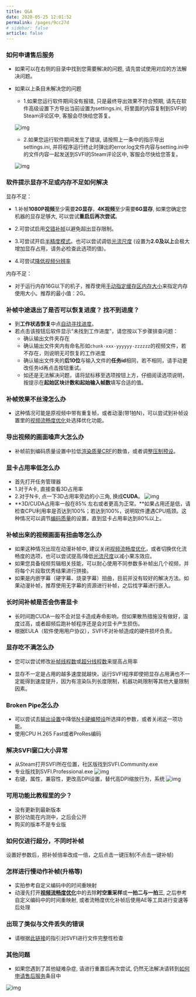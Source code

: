 ```yaml
---
title: Q&A
date: 2020-05-25 12:01:52
permalink: /pages/9cc27d
# sidebar: false
article: false
---
```


### 如何申请售后服务

- 如果可以在右侧的目录中找到您需要解决的问题, 请先尝试使用对应的方法解决问题。

- 如果以上条目未解决您的问题
   - 1.如果您运行软件期间没有报错, 只是最终导出效果不符合预期, 请先在软件高级设置下方导出当前设置为settings.ini, 将里面的内容复制到SVFI的Steam评论区中, 客服会尽快给您答复。

   ![img](/Statics/UserGuide/34.png)

   - 2.如果您运行软件期间发生了错误, 请按照上一条中的指示导出settings.ini, 并将程序运行终止时弹出的error.log文件内容与setting.ini中的文件内容一起发送到SVFI的Steam评论区中, 客服会尽快给您答复。

   ![img](/Statics/UserGuide/35.png)

### 软件提示显存不足或内存不足如何解决

显存不足：

- 1.补帧**1080P视频**至少需要**2G显存**，**4K视频**至少需要**6G显存**, 如果您确定您机器的显存足够大, 可以尝试**重启后再次尝试**。

- 2.可尝试启用[交错补帧](https://doc.svfi.group/pages/052617/#%E4%BA%A4%E9%94%99%E8%A1%A5%E5%B8%A7)以避免超出显存限制。

- 3.可尝试开启[半精度模式]()。也可以尝试调低[光流尺度](https://doc.svfi.group/pages/052617/#%E5%85%89%E6%B5%81%E5%B0%BA%E5%BA%A6) (设置为**2.0及以上**会极大增加显存占用，请务必检查此选项的值)。

- 4.可尝试[降低视频分辨率](https://doc.svfi.group/pages/052617/#%E8%BE%93%E5%87%BA%E5%88%86%E8%BE%A8%E7%8E%87%E8%AE%BE%E7%BD%AE)

内存不足：

  - 对于运行内存16G以下的机子，推荐使用[手动指定缓存区内存大小](https://doc.svfi.group/pages/052617/#%E6%89%8B%E5%8A%A8%E6%8C%87%E5%AE%9A%E7%BC%93%E5%86%B2%E5%8C%BA%E5%86%85%E5%AD%98%E5%A4%A7%E5%B0%8F)来指定内存使用大小。推荐的最小值：2G。

### 补帧中途退出了是否可以恢复进度？ 找不到进度？

- 到**工作状态恢复**中点[自动寻找进度](https://doc.svfi.group/pages/052617/#%E8%87%AA%E5%8A%A8%E5%AF%BB%E6%89%BE%E8%BF%9B%E5%BA%A6)。
- 若点击该按钮后软件显示“未找到工作进度”，请您按以下步骤排查问题：
  - 确认输出文件夹存在
  - 确认输出文件夹内有命名形如`chunk-xxx-yyyyyy-zzzzzz`的视频文件，若不存在，则说明无可恢复的工作进度
  - 确认输出文件夹的**后10位**与输入文件的**任务id**相同，若不相同，请手动更改任务id再点击按钮重试。
  - 如还是无法解决问题，请将鼠标移至选项按钮上方，仔细阅读选项说明，按提示在**起始区块计数和起始输入帧数**填写合适的值。

### 补帧效果不丝滑怎么办

- 这种情况可能是原视频中带有重复帧，或者动漫(带1拍N)，可以尝试到补帧设置里的[视频流畅度优化](https://doc.svfi.group/pages/052617/#%E8%A7%86%E9%A2%91%E6%B5%81%E7%95%85%E5%BA%A6%E4%BC%98%E5%8C%96)处选择优化功能。

### 导出视频的画面噪声大怎么办

- 补帧前到编码质量设置中拉低[渲染质量CRF](https://doc.svfi.group/pages/052617/#%E8%BE%93%E5%87%BA%E8%AE%BE%E7%BD%AE-%E5%8E%8B%E5%88%B6%E5%8F%82%E6%95%B0%E8%B4%A8%E9%87%8F)的数值，或者调整[压制预设](https://doc.svfi.group/pages/052617/#%E9%80%89%E6%8B%A9%E5%8E%8B%E5%88%B6%E9%A2%84%E8%AE%BE)。

### 显卡占用率低怎么办

- 首先打开任务管理器
- 1.对于A卡, 直接查看3D占用率
- 2.对于N卡, 点一下3D占用率旁边的小三角, 换成**CUDA**。
![img](/Statics/UserGuide/37.png)
- **3D/CUDA占用率一般在85% 左右或者更高为正常。**如果占用还是低，请检查CPU利用率是否达到100%；若达到100%，说明软件遭遇CPU瓶颈。这种情况可以调节[编码质量](https://doc.svfi.group/pages/052617/#%E8%BE%93%E5%87%BA%E8%AE%BE%E7%BD%AE-%E5%8E%8B%E5%88%B6%E5%8F%82%E6%95%B0%E8%B4%A8%E9%87%8F)的设置，直到显卡占用率达到80%以上。

### 补帧出来的视频画面有扭曲等怎么办

- 如果这种情况出现在动漫补帧中, 建议关闭[视频流畅度优化](https://doc.svfi.group/pages/052617/#%E8%A7%86%E9%A2%91%E6%B5%81%E7%95%85%E5%BA%A6%E4%BC%98%E5%8C%96)，或者切换优化流畅度的选项，也可以尝试提高/降低[光流尺度](https://doc.svfi.group/pages/052617/#%E5%85%89%E6%B5%81%E5%B0%BA%E5%BA%A6)以减小果冻效应。
- 如果您具备视频剪辑相关技能，可以耐心使用不同参数多补帧出几个视频，并将每个片段取优秀结果进行拼接。
- 如果是内嵌字幕（硬字幕、烧录字幕）扭曲，目前并没有较好的解决方法。如果动漫补帧，推荐使用无字幕的资源进行补帧，之后找字幕进行嵌入。

### 长时间补帧是否会伤害显卡

- 长时间跑CUDA一般不会对显卡造成寿命影响，但如果散热措施没有做好，温度过高，或者超频后跑补帧程序还是会对显卡产生损伤。
- 根据EULA（软件使用用户协议），SVFI不对补帧造成的硬件损坏负责。

### 显存吃不满怎么办

- 您可以尝试修改[补帧线程数]()或[超分线程数]()来提高占用率

- 显存不一定是占用的越多速度就越快，运行SVFI程序即使把显存占用满也不一定能得到速度提升，因为有渲染队列长度限制，机器功耗限制等其他大量限制因素。

### Broken Pipe怎么办

- 可以尝试去[输出设置](https://doc.svfi.group/pages/052617/#%E8%BE%93%E5%87%BA%E8%AE%BE%E7%BD%AE-%E5%8E%8B%E5%88%B6%E5%8F%82%E6%95%B0%E8%B4%A8%E9%87%8F)中降低[N卡硬编预设](https://doc.svfi.group/pages/052617/#n%E5%8D%A1%E7%A1%AC%E7%BC%96%E9%A2%84%E8%AE%BE)所选择的参数，或者关闭这一项功能。
- 使用CPU H.265 Fast或者ProRes编码

### 解决SVFI窗口大小异常

- 从Steam打开SVFI所在位置，社区版找到SVFI.Community.exe
- 专业版找到SVFI.Professional.exe
![img](/Statics/UserGuide/38.png)
- 右键，属性，兼容性，更改高DPI设置，替代高DPI缩放行为，系统
![img](/Statics/UserGuide/39.png)

### 可用功能比教程里的少？

- 没有更新到最新版本
- 部分功能在内测中，之后会公开
- 购买的版本不是专业版

### 如何仅进行超分，不同时补帧

   设置好参数后，把补帧倍率改成一倍，之后点击一键压制(不点击一键补帧)

### 怎样进行慢动作补帧(升格等)

- 实拍参考自定义编码中的时间重映射
- 动漫先打开[**视频流畅度优化**](https://doc.svfi.group/pages/052617/#%E8%A7%86%E9%A2%91%E6%B5%81%E7%95%85%E5%BA%A6%E4%BC%98%E5%8C%96)中的去除**时空重采样**或**一拍二与一拍三**, 之后参考自定义编码中的时间重映射, 或者流畅度优化补帧后使用AE等工具进行变速等后处理


### 出现了类似与文件丢失的错误

- 请根据[此链接](https://help.steampowered.com/zh/faqs/view/0C48-FCBD-DA71-93EB)的指引对SVFI进行文件完整性检查

### 其他问题

- 如果您遇到了其他疑难杂症, 请进行重置后再次尝试, 仍然无法解决请转到[如何申请售后服务]()条目中

![img](/Statics/UserGuide/36.png)
